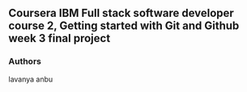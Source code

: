## Coursera IBM Full stack software developer course 2, Getting started with Git and Github week 3 final project

### Authors
lavanya anbu
